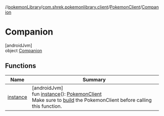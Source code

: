 //[pokemonLibrary](../../../../index.md)/[com.shrek.pokemonlibrary.client](../../index.md)/[PokemonClient](../index.md)/[Companion](index.md)

# Companion

[androidJvm]\
object [Companion](index.md)

## Functions

| Name | Summary |
|---|---|
| [instance](instance.md) | [androidJvm]<br>fun [instance](instance.md)(): [PokemonClient](../index.md)<br>Make sure to [build](../-builder/build.md) the PokemonClient before calling this function. |
